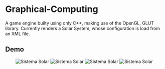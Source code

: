 # Graphical-Computing
A game engine builty using only C++, making use of the OpenGL, GLUT library. Currently renders a Solar System, whose configuration is load from an XML file.


Demo
----------
<p align="center">
  <img src="https://cdn.discordapp.com/attachments/731145346520186925/892793032359948318/Imagem3.png" alt="Sistema Solar">
  <img src="https://cdn.discordapp.com/attachments/731145346520186925/892793031080701982/Imagem2.png" alt="Sistema Solar">
  <img src="https://cdn.discordapp.com/attachments/731145346520186925/892793026064314468/Imagem1.png" alt="Sistema Solar">
  <img src="https://cdn.discordapp.com/attachments/731145346520186925/892793035820240966/Imagem4.png" alt="Sistema Solar">
</p>
